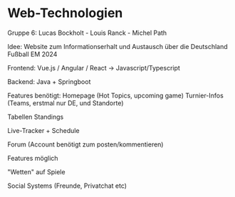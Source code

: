 # Web-Technologien
Gruppe 6:
Lucas Bockholt - Louis Ranck - Michel Path

Idee:
Website zum Informationserhalt und Austausch über die Deutschland Fußball EM 2024

Frontend:
  Vue.js / Angular / React -> Javascript/Typescript

Backend:
  Java + Springboot


Features benötigt:
Homepage (Hot Topics, upcoming game)
Turnier-Infos (Teams, erstmal nur DE, und Standorte)

Tabellen Standings

Live-Tracker + Schedule

Forum (Account benötigt zum posten/kommentieren)


Features möglich

"Wetten" auf Spiele

Social Systems (Freunde, Privatchat etc) 
